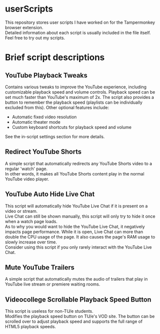# userScripts
This repository stores user scripts I have worked on for the Tampermonkey browser extension.  
Detailed information about each script is usually included in the file itself. Feel free to try out my scripts.

# Brief script descriptions
## YouTube Playback Tweaks
Contains various tweaks to improve the YouTube experience, including customizable playback speed and volume controls.
Playback speed can be set much faster than YouTube's maximum of 2x.
The script also provides a button to remember the playback speed (playlists can be individually excluded from this).
Other optional features include:
- Automatic fixed video resolution
- Automatic theater mode
- Custom keyboard shortcuts for playback speed and volume

See the in-script settings section for more details.

## Redirect YouTube Shorts
A simple script that automatically redirects any YouTube Shorts video to a regular 'watch' page.  
In other words, it makes all YouTube Shorts content play in the normal YouTube video player.

## YouTube Auto Hide Live Chat
This script will automatically hide YouTube Live Chat if it is present on a video or stream.  
Live Chat can still be shown manually, this script will only try to hide it once when a watch page loads.  
As to why you would want to hide the YouTube Live Chat, it negatively impacts page performance.
While it is open, Live Chat can more than double the CPU usage of the page.
It also causes the page's RAM usage to slowly increase over time.  
Consider using this script if you only rarely interact with the YouTube Live Chat.

## Mute YouTube Trailers
A simple script that automatically mutes the audio of trailers that play in YouTube live stream or premiere waiting rooms.

## Videocollege Scrollable Playback Speed Button
This script is useless for non-TU/e students.  
Modifies the playback speed button on TU/e's VOD site.
The button can be scrolled over to adjust playback speed and supports the full range of HTML5 playback speeds.
